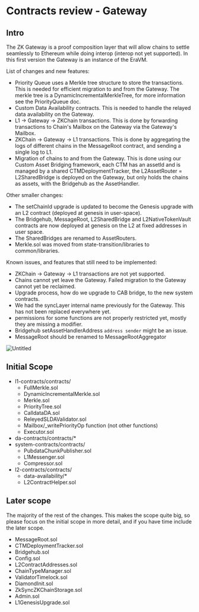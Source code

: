 # Contracts review - Gateway

## Intro

The ZK Gateway is a proof composition layer that will allow chains to settle seamlessly to Ethereum while doing interop (interop not yet supported). In this first version the Gateway is an instance of the EraVM.

List of changes and new features:

- Priority Queue uses a Merkle tree structure to store the transactions. This is needed for efficient migration to and from the Gateway. The merkle tree is a DynamicIncrementalMerkleTree, for more information see the PriorityQueue doc.
- Custom Data Availability contracts. This is needed to handle the relayed data availability on the Gateway.
- L1 -> Gateway -> ZKChain transactions. This is done by forwarding transactions to Chain's Mailbox on the Gateway via the Gateway's Mailbox.
- ZKChain -> Gateway -> L1 transactions. This is done by aggregating the logs of different chains in the MessageRoot contract, and sending a single log to L1.
- Migration of chains to and from the Gateway. This is done using our Custom Asset Bridging framework, each CTM has an assetId and is managed by a shared CTMDeploymentTracker, the L2AssetRouter = L2SharedBridge is deployed on the Gateway, but only holds the chains as assets, with the Bridgehub as the AssetHandler.

Other smaller changes:

- The setChainId upgrade is updated to become the Genesis upgrade with an L2 contract (deployed at genesis in user-space).
- The Bridgehub, MessageRoot, L2SharedBridge and L2NativeTokenVault contracts are now deployed at genesis on the L2 at fixed addresses in user space.
- The SharedBridges are renamed to AssetRouters.
- Merkle.sol was moved from state-transition/libraries to common/libraries.

Known issues, and features that still need to be implemented:

- ZKChain -> Gateway -> L1 transactions are not yet supported.
- Chains cannot yet leave the Gateway. Failed migration to the Gateway cannot yet be reclaimed.
- Upgrade process, how do we upgrade to CAB bridge, to the new system contracts.
- We had the syncLayer internal name previously for the Gateway. This has not been replaced everywhere yet.
- permissions for some functions are not properly restricted yet, mostly they are missing a modifier.
- Bridgehub setAssetHandlerAddress `address sender` might be an issue.
- MessageRoot should be renamed to MessageRootAggregator

![Untitled](./ZKChain-scheme.png)

## Initial Scope

- l1-contracts/contracts/
  - FullMerkle.sol
  - DynamicIncrementalMerkle.sol
  - Merkle.sol
  - PriorityTree.sol
  - CalldataDA.sol
  - ReleyedSLDAValidator.sol
  - Mailbox/\_writePriorityOp function (not other functions)
  - Executor.sol
- da-contracts/contracts/\*
- system-contracts/contracts/
  - PubdataChunkPublisher.sol
  - L1Messenger.sol
  - Compressor.sol
- l2-contracts/contracts/
  - data-availability/\*
  - L2ContractHelper.sol

## Later scope

The majority of the rest of the changes. This makes the scope quite big, so please focus on the initial scope in more detail, and if you have time include the later scope.

- MessageRoot.sol
- CTMDeploymentTracker.sol
- Bridgehub.sol
- Config.sol
- L2ContractAddresses.sol
- ChainTypeManager.sol
- ValidatorTimelock.sol
- DiamondInit.sol
- ZkSyncZKChainStorage.sol
- Admin.sol
- L1GenesisUpgrade.sol
